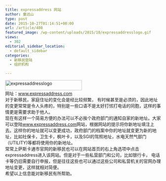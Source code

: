 ```yaml
---
title: expressaddress 网站
author: 童远山
type: post
date: 2015-10-27T01:14:51+00:00
url: /article/480
featured_image: /wp-content/uploads/2015/10/expressaddresslogo.gif
views:
  - 302
editorial_sidebar_location:
  - default_sidebar
categories:
  - 新移民登陆
  - 组织机构

---
```

<div>
</div>

<div>
  <a href="https://www.expressaddress.com"><img decoding="async" loading="lazy" class="size-full wp-image-481 alignleft" src="http://52sask.com/wp-content/uploads/2015/10/expressaddresslogo.gif" alt="expressaddresslogo" width="248" height="33" /></a>
</div>

<div>
</div>

<div>
  网址：<a href="http://www.expressaddress.com" target="_blank">www.expressaddress.com</a>
</div>

<div>
</div>

<div>
  对于新移民，家庭住址的变化会是经比较频繁， 有时候甚至是必须的，因此地址的变更常常是令人头疼的，特别是一些口语不是太好打怵打电话的同胞，这样的事情更是需要求助于他人。
</div>

<div>
</div>

<div>
  现在有这样一个简易方便的办法可以不必挨个政府部门的通知自家的新地址。大家可以登陆<a href="http://www.expressaddress.com/" target="_blank">www.expressaddress.com</a>网站，根据网站的提示将你新地址填注上去。这样你的地址就可以变更成功，政府部门的档案中你的地址就变更为新的地址，比如社保卡，卫生卡，枫叶卡，以及SGI的驾照地址，水电天然气部门（UTILITY)等都将使用你的新地址。
</div>

<div>
</div>

<div>
  常常上萨斯卡通市官网的新移民也可以在网站首页的右上角选项中点击expressaddress进入该网站。但是对于一些私营部门和公司，比如银行卡， 电话卡等仍旧需要自行申报，但是往往这些也可以通过这些公司和私营机关的官网办理地址变更，这样就相对简便。
</div>

<div>
</div>

<div>
  希望以上信息能对新移民有所帮助。
</div>